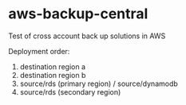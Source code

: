 # aws-backup-central
Test of cross account back up solutions in AWS

Deployment order:
1. destination region a
2. destination region b
3. source/rds (primary region) / source/dynamodb
4. source/rds (secondary region)